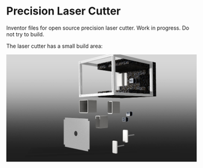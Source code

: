 Precision Laser Cutter
======================

Inventor files for open source precision laser cutter.  Work in progress.  Do not try to build.

The laser cutter has a small build area: 

![alt tag](https://raw.githubusercontent.com/opme/lasercad/master/lasermini.jpg)

